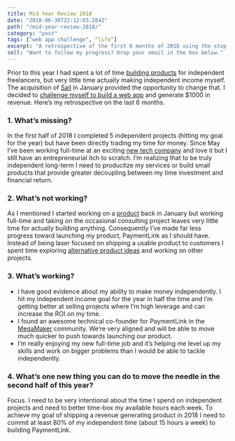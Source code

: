 ```yaml
---
title: Mid Year Review 2018
date: "2018-06-30T22:12:03.284Z"
path: "/mid-year-review-2018/"
category: "post"
tags: ["web app challenge", “life”]
excerpt: "A retrospective of the first 6 months of 2018 using the stop-start-continue framework."
sell: "Want to follow my progress? Drop your email in the box below."
---
```


Prior to this year I had spent a lot of time [building products](/a/designing-one-to-one-payment-experiences) for independent freelancers, but very little time actually making independent income myself. The acquisition of [Sail](https://www.letssail.co) in January provided the opportunity to change that. I decided to [challenge myself to build a web app](/a/my-web-app-challenge) and generate $1000 in revenue. Here’s my retrospective on the last 6 months.

### 1. What’s missing?

In the first half of 2018 I completed 5 independent projects (hitting my goal for the year) but have been directly trading my time for money. Since May I’ve been working full-time at an exciting [new tech company](https://consultdirect.co) and love it but I still have an entrepreneurial itch to scratch. I’m realizing that to be truly independent long-term I need to productize my services or build small products that provide greater decoupling between my time investment and financial return.

### 2. What’s not working?

As I mentioned I started working on a [product](https://paymentlink.me) back in January but working full-time and taking on the occasional consulting project leaves very little time for actually building anything. Consequently I’ve made far less progress toward launching my product, PaymentLink as I should have. Instead of being laser focused on  shipping a usable product to customers I spent time exploring [alternative product ideas](https://www.myincomepilot.com) and working on other projects.

### 3. What’s working?

- I have good evidence about my ability to make money independently. I hit my independent income goal for the year in half the time and I’m getting better at selling projects where I’m high leverage and can increase the ROI on my time. 
- I found an awesome technical co-founder for PaymentLink in the [MegaMaker](https://megamaker.co/club/) community. We’re very aligned and will be able to move much quicker to push towards launching our product.
- I’m really enjoying my new full-time job and it’s helping me level up my skills and work on bigger problems than I would be able to tackle independently.

### 4. What’s one new thing you can do to move the needle in the second half of this year?

Focus. I need to be very intentional about the time I spend on independent projects and need to better time-box my available hours each week. To achieve my goal of shipping a revenue generating product in 2018 I need to commit at least 80% of my independent time (about 15 hours a week) to building PaymentLink.








